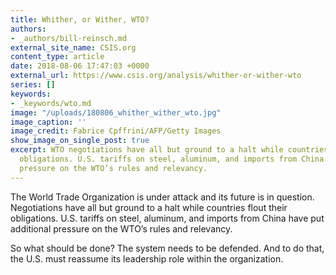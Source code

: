 ```yaml
---
title: Whither, or Wither, WTO?
authors:
- _authors/bill-reinsch.md
external_site_name: CSIS.org
content_type: article
date: 2018-08-06 17:47:03 +0000
external_url: https://www.csis.org/analysis/whither-or-wither-wto
series: []
keywords:
- _keywords/wto.md
image: "/uploads/180806_whither_wither_wto.jpg"
image_caption: ''
image_credit: Fabrice Cpffrini/AFP/Getty Images
show_image_on_single_post: true
excerpt: WTO negotiations have all but ground to a halt while countries flout their
  obligations. U.S. tariffs on steel, aluminum, and imports from China have put additional
  pressure on the WTO’s rules and relevancy.
---
```

The World Trade Organization is under attack and its future is in question. Negotiations have all but ground to a halt while countries flout their obligations. U.S. tariffs on steel, aluminum, and imports from China have put additional pressure on the WTO’s rules and relevancy.

So what should be done? The system needs to be defended. And to do that, the U.S. must reassume its leadership role within the organization.
